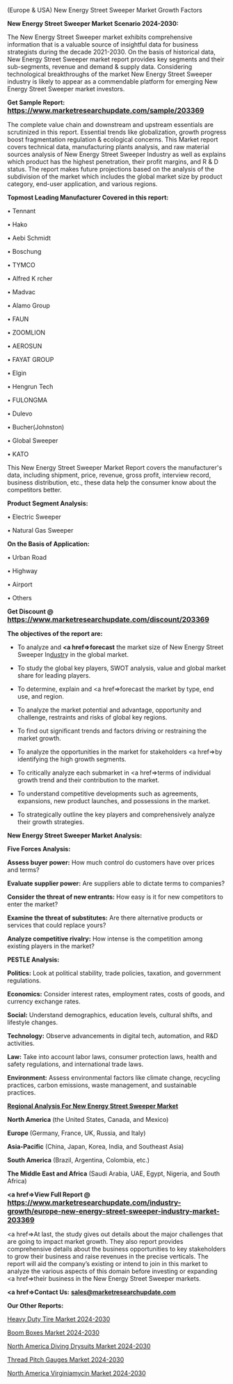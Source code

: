  (Europe & USA) New Energy Street Sweeper Market Growth Factors

<strong>New Energy Street Sweeper Market Scenario 2024-2030:</strong>

The New Energy Street Sweeper market exhibits comprehensive information that is a valuable source of insightful data for business strategists during the decade 2021-2030. On the basis of historical data, New Energy Street Sweeper market report provides key segments and their sub-segments, revenue and demand &amp; supply data. Considering technological breakthroughs of the market New Energy Street Sweeper industry is likely to appear as a commendable platform for emerging New Energy Street Sweeper market investors.

<strong>Get Sample Report: <a href=https://www.marketresearchupdate.com/sample/203369><font size=3 color=#0000ff>https://www.marketresearchupdate.com/sample/203369</font></a></strong>

The complete value chain and downstream and upstream essentials are scrutinized in this report. Essential trends like globalization, growth progress boost fragmentation regulation &amp; ecological concerns. This Market report covers technical data, manufacturing plants analysis, and raw material sources analysis of New Energy Street Sweeper Industry as well as explains which product has the highest penetration, their profit margins, and R & D status. The report makes future projections based on the analysis of the subdivision of the market which includes the global market size by product category, end-user application, and various regions.

<strong>Topmost Leading Manufacturer Covered in this report:</strong>

• Tennant

• Hako

• Aebi Schmidt

• Boschung

• TYMCO

• Alfred K rcher

• Madvac

• Alamo Group

• FAUN

• ZOOMLION

• AEROSUN

• FAYAT GROUP

• Elgin

• Hengrun Tech

• FULONGMA

• Dulevo

• Bucher(Johnston)

• Global Sweeper

• KATO

This New Energy Street Sweeper Market Report covers the manufacturer's data, including shipment, price, revenue, gross profit, interview record, business distribution, etc., these data help the consumer know about the competitors better.

<strong>Product Segment Analysis: </strong>

• Electric Sweeper

• Natural Gas Sweeper

<strong>On the Basis of Application:</strong>

• Urban Road

• Highway

• Airport

• Others

<strong>Get Discount @ <a href=https://www.marketresearchupdate.com/discount/203369><font size=3 color=#0000ff>https://www.marketresearchupdate.com/discount/203369</font></a></strong>

<strong><b>The objectives of the report are:</b></strong>

- To analyze and <strong><a href=><strong>forecast</strong></a></strong> the market size of New Energy Street Sweeper In<a href=ASDF991299>dustr</a>y in the global market.

- To study the global key players, SWOT analysis, value and global market share for leading players.

- To determine, explain and <a href=>forecast</a> the market by type, end use, and region.

- To analyze the market potential and advantage, opportunity and challenge, restraints and risks of global key regions.

- To find out significant trends and factors driving or restraining the market growth.

- To analyze the opportunities in the market for stakeholders <a href=>by</a> identifying the high growth segments.

- To critically analyze each submarket in <a href=>terms</a> of individual growth trend and their contribution to the market.

- To understand competitive developments such as agreements, expansions, new product launches, and possessions in the market.

- To strategically outline the key players and comprehensively analyze their growth strategies.

<strong>New Energy Street Sweeper Market Analysis:</strong>

<strong>Five Forces Analysis:</strong>

<strong>Assess buyer power:</strong> How much control do customers have over prices and terms?

<strong>Evaluate supplier power:</strong> Are suppliers able to dictate terms to companies?

<strong>Consider the threat of new entrants:</strong> How easy is it for new competitors to enter the market?

<strong>Examine the threat of substitutes:</strong> Are there alternative products or services that could replace yours?

<strong>Analyze competitive rivalry:</strong> How intense is the competition among existing players in the market?

<strong>PESTLE Analysis:</strong>

<strong>Politics:</strong> Look at political stability, trade policies, taxation, and government regulations.

<strong>Economics:</strong> Consider interest rates, employment rates, costs of goods, and currency exchange rates.

<strong>Social:</strong> Understand demographics, education levels, cultural shifts, and lifestyle changes.

<strong>Technology:</strong> Observe advancements in digital tech, automation, and R&D activities.

<strong>Law:</strong> Take into account labor laws, consumer protection laws, health and safety regulations, and international trade laws.

<strong>Environment:</strong> Assess environmental factors like climate change, recycling practices, carbon emissions, waste management, and sustainable practices.

<strong><u><b>Regional Analysis For New Energy Street Sweeper Market</b></u></strong>

<strong><b>North America</b></strong> (the United States, Canada, and Mexico)

<strong><b>Europe </b></strong>(Germany, France, UK, Russia, and Italy)

<strong><b>Asia-Pacific</b></strong> (China, Japan, Korea, India, and Southeast Asia)

<strong><b>South America</b></strong> (Brazil, Argentina, Colombia, etc.)

<strong><b>The Middle East and Africa</b></strong> (Saudi Arabia, UAE, Egypt, Nigeria, and South Africa)

<strong><a href=>View Full Report</a> @ <a href=https://www.marketresearchupdate.com/industry-growth/europe-new-energy-street-sweeper-industry-market-203369><font size=3 color=#0000ff>https://www.marketresearchupdate.com/industry-growth/europe-new-energy-street-sweeper-industry-market-203369</font></a></strong>

<a href=>At last,</a> the study gives out details about the major challenges that are going to impact market growth. They also report provides comprehensive details about the business opportunities to key stakeholders to grow their business and raise revenues in the precise verticals. The report will aid the company’s existing or intend to join in this market to analyze the various aspects of this domain before investing or expanding <a href=>their</a> business in the New Energy Street Sweeper markets.

<strong><a href=>Contact Us:</a></strong>
<strong>sales@marketresearchupdate.com</strong>

<strong>Our Other Reports:</strong>

<a href=https://www.linkedin.com/pulse/heavy-duty-tire-market-opportunities-stay-ahead>Heavy Duty Tire Market 2024-2030</a>

<a href=https://www.linkedin.com/pulse/boom-boxes-market-analysis-segment-region-growth>Boom Boxes Market 2024-2030</a>

<a href=https://www.linkedin.com/pulse/north-america-diving-drysuits-market-2023-pointing>North America Diving Drysuits Market 2024-2030</a>

<a href=https://www.linkedin.com/pulse/thread-pitch-gauges-market-2023-growth-trends-eoduf/>Thread Pitch Gauges Market 2024-2030</a>

<a href=https://www.linkedin.com/pulse/north-america-virginiamycin-market-2023-industry-outlook-bxdvf/>North America Virginiamycin Market 2024-2030</a>

